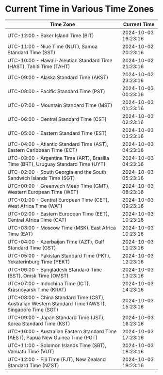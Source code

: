 # Current Time in Various Time Zones

| Time Zone | Current Time |
|-----------|--------------|
| UTC-12:00 - Baker Island Time (BIT) | 2024-10-03 19:23:16 |
| UTC-11:00 - Niue Time (NUT), Samoa Standard Time (SST) | 2024-10-02 20:23:16 |
| UTC-10:00 - Hawaii-Aleutian Standard Time (HAST), Tahiti Time (TAHT) | 2024-10-02 21:23:16 |
| UTC-09:00 - Alaska Standard Time (AKST) | 2024-10-02 23:23:16 |
| UTC-08:00 - Pacific Standard Time (PST) | 2024-10-03 00:23:16 |
| UTC-07:00 - Mountain Standard Time (MST) | 2024-10-03 01:23:16 |
| UTC-06:00 - Central Standard Time (CST) | 2024-10-03 02:23:16 |
| UTC-05:00 - Eastern Standard Time (EST) | 2024-10-03 03:23:16 |
| UTC-04:00 - Atlantic Standard Time (AST), Eastern Caribbean Time (ECT) | 2024-10-03 04:23:16 |
| UTC-03:00 - Argentina Time (ART), Brasília Time (BRT), Uruguay Standard Time (UYT) | 2024-10-03 04:23:16 |
| UTC-02:00 - South Georgia and the South Sandwich Islands Time (SGT) | 2024-10-03 05:23:16 |
| UTC±00:00 - Greenwich Mean Time (GMT), Western European Time (WET) | 2024-10-03 08:23:16 |
| UTC+01:00 - Central European Time (CET), West Africa Time (WAT) | 2024-10-03 09:23:16 |
| UTC+02:00 - Eastern European Time (EET), Central Africa Time (CAT) | 2024-10-03 10:23:16 |
| UTC+03:00 - Moscow Time (MSK), East Africa Time (EAT) | 2024-10-03 10:23:16 |
| UTC+04:00 - Azerbaijan Time (AZT), Gulf Standard Time (GST) | 2024-10-03 11:23:16 |
| UTC+05:00 - Pakistan Standard Time (PKT), Yekaterinburg Time (YEKT) | 2024-10-03 12:23:16 |
| UTC+06:00 - Bangladesh Standard Time (BST), Omsk Time (OMST) | 2024-10-03 13:23:16 |
| UTC+07:00 - Indochina Time (ICT), Krasnoyarsk Time (KRAT) | 2024-10-03 14:23:16 |
| UTC+08:00 - China Standard Time (CST), Australian Western Standard Time (AWST), Singapore Time (SGT) | 2024-10-03 15:23:16 |
| UTC+09:00 - Japan Standard Time (JST), Korea Standard Time (KST) | 2024-10-03 16:23:16 |
| UTC+10:00 - Australian Eastern Standard Time (AEST), Papua New Guinea Time (PGT) | 2024-10-03 17:23:16 |
| UTC+11:00 - Solomon Islands Time (SBT), Vanuatu Time (VUT) | 2024-10-03 18:23:16 |
| UTC+12:00 - Fiji Time (FJT), New Zealand Standard Time (NZST) | 2024-10-03 19:23:16 |
